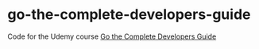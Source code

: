 # go-the-complete-developers-guide

Code for the Udemy course [Go the Complete Developers Guide](https://mindera.udemy.com/course/go-the-complete-developers-guide/)